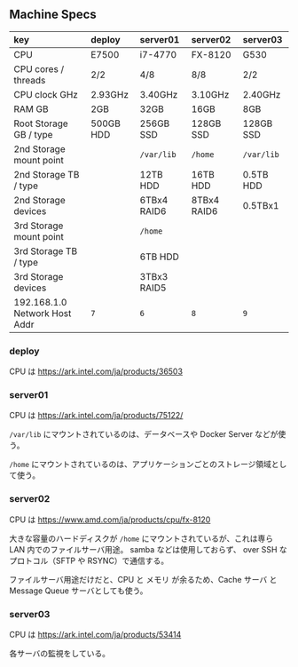 ## Machine Specs

| key                           | deploy    | server01    | server02    | server03   |
| :---------------------------- | :-------- | :---------- | :---------- | :--------- |
| CPU                           | E7500     | i7-4770     | FX-8120     | G530       |
| CPU cores / threads           | 2/2       | 4/8         | 8/8         | 2/2        |
| CPU clock GHz                 | 2.93GHz   | 3.40GHz     | 3.10GHz     | 2.40GHz    |
| RAM GB                        | 2GB       | 32GB        | 16GB        | 8GB        |
| Root Storage GB / type        | 500GB HDD | 256GB SSD   | 128GB SSD   | 128GB SSD  |
| 2nd Storage mount point       |           | `/var/lib`  | `/home`     | `/var/lib` |
| 2nd Storage TB / type         |           | 12TB HDD    | 16TB HDD    | 0.5TB HDD  |
| 2nd Storage devices           |           | 6TBx4 RAID6 | 8TBx4 RAID6 | 0.5TBx1    |
| 3rd Storage mount point       |           | `/home`     |             |            |
| 3rd Storage TB / type         |           | 6TB HDD     |             |            |
| 3rd Storage devices           |           | 3TBx3 RAID5 |             |            |
| 192.168.1.0 Network Host Addr | `7`       | `6`         | `8`         | `9`        |

### deploy

CPU は https://ark.intel.com/ja/products/36503

### server01

CPU は https://ark.intel.com/ja/products/75122/

`/var/lib` にマウントされているのは、データベースや Docker Server などが使う。

`/home` にマウントされているのは、アプリケーションごとのストレージ領域として使う。

### server02

CPU は https://www.amd.com/ja/products/cpu/fx-8120

大きな容量のハードディスクが `/home` にマウントされているが、これは専ら LAN 内でのファイルサーバ用途。
samba などは使用しておらず、 over SSH なプロトコル（SFTP や RSYNC）で通信する。

ファイルサーバ用途だけだと、CPU と メモリ が余るため、Cache サーバ と Message Queue サーバとしても使う。

### server03

CPU は https://ark.intel.com/ja/products/53414

各サーバの監視をしている。
